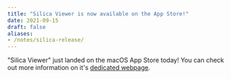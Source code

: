 ```yaml
---
title: "Silica Viewer is now available on the App Store!"
date: 2021-09-15
draft: false
aliases:
- /notes/silica-release/
---
```


"Silica Viewer" just landed on the macOS App Store today! You can check out more information
on it's [dedicated webpage](/silica-viewer).
